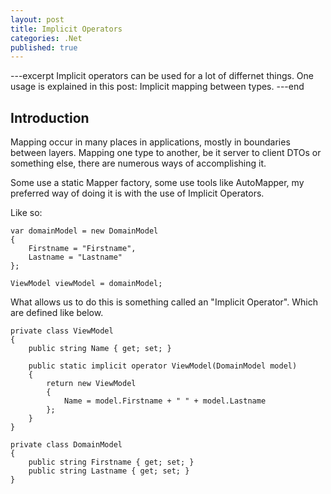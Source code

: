 ```yaml
---
layout: post
title: Implicit Operators
categories: .Net
published: true
---
```


---excerpt
Implicit operators can be used for a lot of differnet things. One usage is explained in this post: Implicit mapping between types.
---end

## Introduction
Mapping occur in many places in applications, mostly in boundaries between layers. Mapping one type to another, be it server to client DTOs or something else, there are numerous ways of accomplishing it. 

Some use a static Mapper factory, some use tools like AutoMapper, my preferred way of doing it is with the use of Implicit Operators.

Like so:

	var domainModel = new DomainModel
	{
		Firstname = "Firstname",
		Lastname = "Lastname"
	};
     
    ViewModel viewModel = domainModel;
     
What allows us to do this is something called an "Implicit Operator". Which are defined like below.
 
    private class ViewModel
    {
        public string Name { get; set; }
     
    	public static implicit operator ViewModel(DomainModel model)
    	{
    		return new ViewModel
    		{
    			Name = model.Firstname + " " + model.Lastname
    		};
    	}
    }
 
    private class DomainModel
    {
        public string Firstname { get; set; }
        public string Lastname { get; set; }
    }